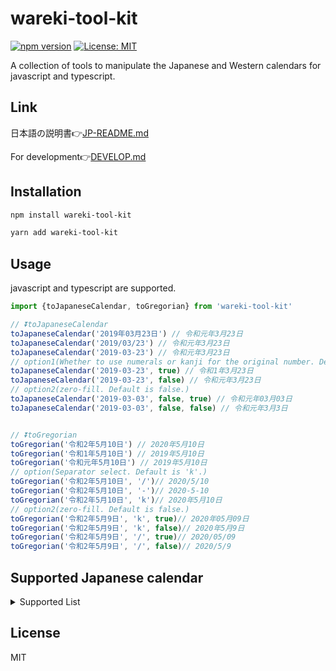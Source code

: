 # wareki-tool-kit

[![npm version](https://badge.fury.io/js/wareki-tool-kit.svg)](https://badge.fury.io/js/wareki-tool-kit) [![License: MIT](https://img.shields.io/badge/License-MIT-yellow.svg)](https://opensource.org/licenses/MIT)

A collection of tools to manipulate the Japanese and Western calendars for javascript and typescript.

## Link

日本語の説明書👉[JP-README.md](https://github.com/Rujuu-prog/wareki-tool-kit/blob/main/JP-README.md)

For development👉[DEVELOP.md](https://github.com/Rujuu-prog/wareki-tool-kit/blob/main/DEVELOP.md)

## Installation

```bash
npm install wareki-tool-kit
```

```bash
yarn add wareki-tool-kit
```

## Usage

javascript and typescript are supported.

```typescript
import {toJapaneseCalendar, toGregorian} from 'wareki-tool-kit'

// ⏬toJapaneseCalendar
toJapaneseCalendar('2019年03月23日') // 令和元年3月23日
toJapaneseCalendar('2019/03/23') // 令和元年3月23日
toJapaneseCalendar('2019-03-23') // 令和元年3月23日
// option1(Whether to use numerals or kanji for the original number. Default is false.)
toJapaneseCalendar('2019-03-23', true) // 令和1年3月23日
toJapaneseCalendar('2019-03-23', false) // 令和元年3月23日
// option2(zero-fill. Default is false.)
toJapaneseCalendar('2019-03-03', false, true) // 令和元年03月03日
toJapaneseCalendar('2019-03-03', false, false) // 令和元年3月3日


// ⏬toGregorian
toGregorian('令和2年5月10日') // 2020年5月10日
toGregorian('令和1年5月10日') // 2019年5月10日
toGregorian('令和元年5月10日') // 2019年5月10日
// option(Separator select. Default is 'k'.)
toGregorian('令和2年5月10日', '/')// 2020/5/10
toGregorian('令和2年5月10日', '-')// 2020-5-10
toGregorian('令和2年5月10日', 'k')// 2020年5月10日
// option2(zero-fill. Default is false.)
toGregorian('令和2年5月9日', 'k', true)// 2020年05月09日
toGregorian('令和2年5月9日', 'k', false)// 2020年5月9日
toGregorian('令和2年5月9日', '/', true)// 2020/05/09
toGregorian('令和2年5月9日', '/', false)// 2020/5/9
```

## Supported Japanese calendar

<details><summary>Supported List</summary>

| Japanese Calendar |  AD |
|:-----------------|----:|
| 令和              | 2019|
| 平成              | 1989|
| 昭和              | 1926|
| 大正              | 1912|
| 明治              | 1868|
| 慶応              | 1865|
| 元治              | 1864|
| 文久              | 1861|
| 万延              | 1860|
| 安政              | 1854|
| 嘉永              | 1848|
| 弘化              | 1844|
| 天保              | 1830|
| 文政              | 1818|
| 文化              | 1804|
| 享和              | 1801|
| 寛政              | 1789|
| 天明              | 1781|
| 安永              | 1772|
| 明和              | 1764|
| 宝暦              | 1751|
| 寛延              | 1748|
| 延享              | 1744|
| 寛保              | 1741|
| 元文              | 1736|
| 享保              | 1716|
| 正徳              | 1711|
| 宝永              | 1704|
| 元禄              | 1688|
| 貞享              | 1684|
| 天和              | 1681|
| 延宝              | 1673|
| 寛文              | 1661|
| 万治              | 1658|
| 明暦              | 1655|
| 承応              | 1652|
| 慶安              | 1648|
| 正保              | 1644|
| 寛永              | 1624|
| 元和              | 1615|

</details>

## License

MIT
